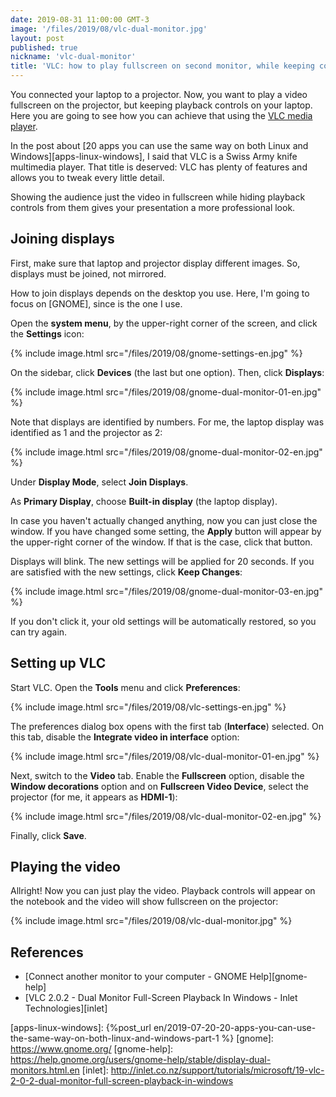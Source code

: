 ```yaml
---
date: 2019-08-31 11:00:00 GMT-3
image: '/files/2019/08/vlc-dual-monitor.jpg'
layout: post
published: true
nickname: 'vlc-dual-monitor'
title: 'VLC: how to play fullscreen on second monitor, while keeping controls on first monitor'
---
```

You connected your laptop to a projector. Now, you want to play a video fullscreen on the projector, but keeping playback controls on your laptop. Here you are going to see how you can achieve that using the [VLC media player][vlc].

In the post about [20 apps you can use the same way on both Linux and Windows][apps-linux-windows], I said that VLC is a Swiss Army knife multimedia player. That title is deserved: VLC has plenty of features and allows you to tweak every little detail.

Showing the audience just the video in fullscreen while hiding playback controls from them gives your presentation a more professional look.

## Joining displays

First, make sure that laptop and projector display different images. So, displays must be joined, not mirrored.

How to join displays depends on the desktop you use. Here, I'm going to focus on [GNOME], since is the one I use.

Open the **system menu**, by the upper-right corner of the screen, and click the **Settings** icon:

{% include image.html src="/files/2019/08/gnome-settings-en.jpg" %}

On the sidebar, click **Devices** (the last but one option). Then, click **Displays**:

{% include image.html src="/files/2019/08/gnome-dual-monitor-01-en.jpg" %}

Note that displays are identified by numbers. For me, the laptop display was identified as 1 and the projector as 2:

{% include image.html src="/files/2019/08/gnome-dual-monitor-02-en.jpg" %}

Under **Display Mode**, select **Join Displays**.

As **Primary Display**, choose **Built-in display** (the laptop display).

In case you haven't actually changed anything, now you can just close the window. If you have changed some setting, the **Apply** button will appear by the upper-right corner of the window. If that is the case, click that button.

Displays will blink. The new settings will be applied for 20 seconds. If you are satisfied with the new settings, click **Keep Changes**:

{% include image.html src="/files/2019/08/gnome-dual-monitor-03-en.jpg" %}

If you don't click it, your old settings will be automatically restored, so you can try again.

## Setting up VLC

Start VLC. Open the **Tools** menu and click **Preferences**:

{% include image.html src="/files/2019/08/vlc-settings-en.jpg" %}

The preferences dialog box opens with the first tab (**Interface**) selected. On this tab, disable the **Integrate video in interface** option:

{% include image.html src="/files/2019/08/vlc-dual-monitor-01-en.jpg" %}

Next, switch to the **Video** tab. Enable the **Fullscreen** option, disable the **Window decorations** option and on **Fullscreen Video Device**, select the projector (for me, it appears as **HDMI-1**):

{% include image.html src="/files/2019/08/vlc-dual-monitor-02-en.jpg" %}

Finally, click **Save**.

## Playing the video

Allright! Now you can just play the video. Playback controls will appear on the notebook and the video will show fullscreen on the projector:

{% include image.html src="/files/2019/08/vlc-dual-monitor.jpg" %}

## References

- [Connect another monitor to your computer - GNOME Help][gnome-help]
- [VLC 2.0.2 - Dual Monitor Full-Screen Playback In Windows - Inlet Technologies][inlet]

[vlc]:                  https://www.videolan.org/vlc/
[apps-linux-windows]:   {%post_url en/2019-07-20-20-apps-you-can-use-the-same-way-on-both-linux-and-windows-part-1 %}
[gnome]:                https://www.gnome.org/
[gnome-help]:           https://help.gnome.org/users/gnome-help/stable/display-dual-monitors.html.en
[inlet]:                http://inlet.co.nz/support/tutorials/microsoft/19-vlc-2-0-2-dual-monitor-full-screen-playback-in-windows
